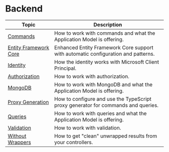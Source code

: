# Backend

| Topic | Description |
| ------- | ----------- |
| [Commands](./commands/) | How to work with commands and what the Application Model is offering. |
| [Entity Framework Core](./entity-framework/) | Enhanced Entity Framework Core support with automatic configuration and patterns. |
| [Identity](./identity.md) | How the identity works with Microsoft Client Principal. |
| [Authorization](./authorization.md) | How to work with authorization. |
| [MongoDB](./mongodb.md) | How to work with MongoDB and what the Application Model is offering. |
| [Proxy Generation](./proxy-generation.md) | How to configure and use the TypeScript proxy generator for commands and queries. |
| [Queries](./queries/) | How to work with queries and what the Application Model is offering. |
| [Validation](./validation.md) | How to work with validation. |
| [Without Wrappers](./without-wrappers.md) | How to get "clean" unwrapped results from your controllers. |
